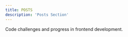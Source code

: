 ```yaml
---
title: POSTS
description: 'Posts Section'
---
```


Code challenges and progress in frontend development.